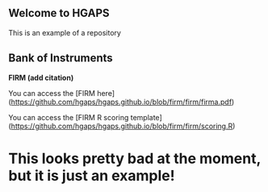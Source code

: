 ## Welcome to HGAPS 

This is an example of a repository

## Bank of Instruments

**FIRM (add citation)**

You can access the [FIRM here] (https://github.com/hgaps/hgaps.github.io/blob/firm/firm/firma.pdf)

You can access the [FIRM R scoring template] (https://github.com/hgaps/hgaps.github.io/blob/firm/firm/scoring.R)


# This looks pretty bad at the moment, but it is just an example!

